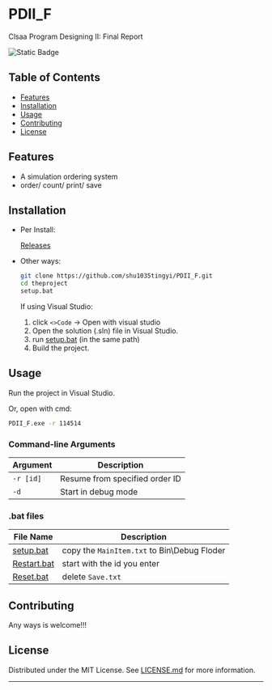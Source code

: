 # PDII_F

Clsaa Program Designing II: Final Report

![Static Badge](https://img.shields.io/badge/PDII--F-0.1.0--Beta-grreen)


## Table of Contents

- [Features](#features)
- [Installation](#installation)
- [Usage](#usage)
- [Contributing](#contributing)
- [License](#license)

## Features

- A simulation ordering system
- order/ count/ print/ save

## Installation

- Per Install:

  [Releases](https://github.com/shu1035tingyi/PDII_F/releases/tag/v0.0.2-alpha)

- Other ways:

  ```bash
  git clone https://github.com/shu1035tingyi/PDII_F.git
  cd theproject
  setup.bat
  ```
  
  If using Visual Studio:
  1. click `<>Code` -> Open with visual studio
  2. Open the solution (.sln) file in Visual Studio.
  3. run [setup.bat](setup.bat) (in the same path)
  4. Build the project.

## Usage

Run the project in Visual Studio.

Or, open with cmd:
```bash
PDII_F.exe -r 114514
```

### Command-line Arguments

| Argument | Description                       |
|----------|-----------------------------------|
| `-r [id]`| Resume from specified order ID    |
| `-d`     | Start in debug mode               |

### .bat files
| File Name                  | Description                                 |
|----------------------------|---------------------------------------------|
| [setup.bat](setup.bat)     | copy the `MainItem.txt` to Bin\Debug Floder |
| [Restart.bat](Restart.bat) | start with the id you enter                 |
| [Reset.bat](Reset.bat)     | delete `Save.txt`                           |


## Contributing

Any ways is welcome!!!

## License

Distributed under the MIT License. See [LICENSE.md](LICENSE) for more information.

---
